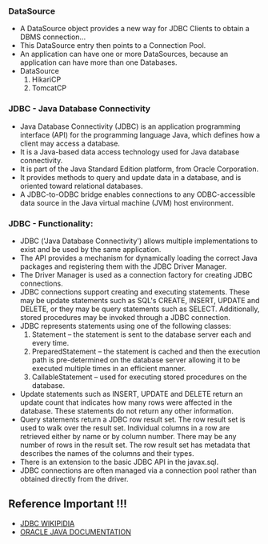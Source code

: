 ### DataSource
- A DataSource object provides a new way for JDBC Clients to obtain a DBMS connection...
- This DataSource entry then points to a Connection Pool.
- An application can have one or more DataSources, because an application can have more than one Databases.
- DataSource 
  1. HikariCP
  2. TomcatCP



### JDBC - Java Database Connectivity
- Java Database Connectivity (JDBC) is an application programming interface (API) for the programming language Java, 
  which defines how a client may access a database.
- It is a Java-based data access technology used for Java database connectivity. 
- It is part of the Java Standard Edition platform, from Oracle Corporation. 
- It provides methods to query and update data in a database, and is oriented toward relational databases. 
- A JDBC-to-ODBC bridge enables connections to any ODBC-accessible data source in the Java virtual machine (JVM) host environment.

### JDBC - Functionality:
- JDBC ('Java Database Connectivity') allows multiple implementations to exist and be used by the same application. 
- The API provides a mechanism for dynamically loading the correct Java packages and registering them with the JDBC Driver Manager. 
- The Driver Manager is used as a connection factory for creating JDBC connections.
- JDBC connections support creating and executing statements. 
  These may be update statements such as SQL's CREATE, INSERT, UPDATE and DELETE, 
  or they may be query statements such as SELECT. Additionally, stored procedures may be invoked through a JDBC connection.
- JDBC represents statements using one of the following classes:
  1. Statement – the statement is sent to the database server each and every time.
  2. PreparedStatement – the statement is cached and then the execution path is pre-determined on the database server allowing it to be executed multiple times in an efficient manner.
  3. CallableStatement – used for executing stored procedures on the database.
- Update statements such as INSERT, UPDATE and DELETE return an update count that indicates how many rows were affected in the database. 
  These statements do not return any other information.
- Query statements return a JDBC row result set. 
  The row result set is used to walk over the result set. 
  Individual columns in a row are retrieved either by name or by column number. 
  There may be any number of rows in the result set. 
  The row result set has metadata that describes the names of the columns and their types.
- There is an extension to the basic JDBC API in the javax.sql.
- JDBC connections are often managed via a connection pool rather than obtained directly from the driver.


## Reference Important !!!
- [JDBC WIKIPIDIA](https://en.wikipedia.org/wiki/Java_Database_Connectivity)
- [ORACLE JAVA DOCUMENTATION](https://docs.oracle.com/javase/tutorial/jdbc/basics/index.html)